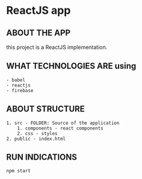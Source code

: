 # ReactJS app

## ABOUT THE APP
this project is a ReactJS implementation.

## WHAT TECHNOLOGIES ARE using
```
- babel
- reactjs 
- firebase
```

## ABOUT STRUCTURE
```
1. src - FOLDER: Source of the application
    1. components - react components
    2. css - styles
2. public - index.html
```
## RUN INDICATIONS
```
npm start
```
